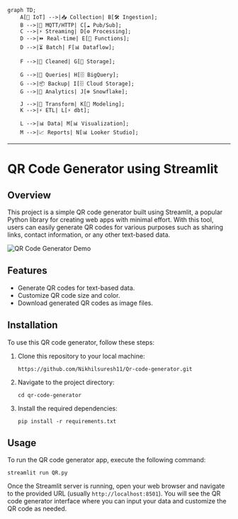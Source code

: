 ```mermaid
graph TD;
    A[📡 IoT] -->|📥 Collection| B[🛠 Ingestion];
    B -->|📡 MQTT/HTTP| C[☁️ Pub/Sub];
    C -->|⚡ Streaming| D[⚙️ Processing];
    D -->|⏩ Real-time| E[🔄 Functions];
    D -->|⏳ Batch| F[📊 Dataflow];

    F -->|🧹 Cleaned| G[📂 Storage];
    
    G -->|🚀 Queries| H[🗄 BigQuery];
    G -->|📦 Backup| I[🗄 Cloud Storage];
    G -->|🧠 Analytics| J[❄️ Snowflake];

    J -->|🔄 Transform| K[🔧 Modeling];
    K -->|⚡ ETL| L[⚡ dbt];

    L -->|📊 Data| M[📊 Visualization];
    M -->|📈 Reports| N[📊 Looker Studio];

```






















---

# QR Code Generator using Streamlit

## Overview

This project is a simple QR code generator built using Streamlit, a popular Python library for creating web apps with minimal effort. With this tool, users can easily generate QR codes for various purposes such as sharing links, contact information, or any other text-based data.

![QR Code Generator Demo](demo.gif)

## Features

- Generate QR codes for text-based data.
- Customize QR code size and color.
- Download generated QR codes as image files.

## Installation

To use this QR code generator, follow these steps:

1. Clone this repository to your local machine:

   ```
   https://github.com/Nikhilsuresh11/Qr-code-generator.git
   ```

2. Navigate to the project directory:

   ```
   cd qr-code-generator
   ```

3. Install the required dependencies:

   ```
   pip install -r requirements.txt
   ```

## Usage

To run the QR code generator app, execute the following command:

```
streamlit run QR.py
```

Once the Streamlit server is running, open your web browser and navigate to the provided URL (usually `http://localhost:8501`). You will see the QR code generator interface where you can input your data and customize the QR code as needed.
